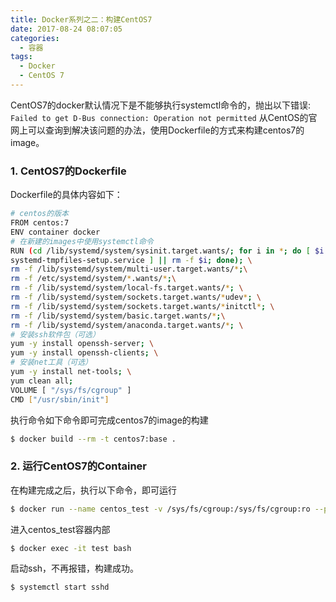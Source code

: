 ```yaml
---
title: Docker系列之二：构建CentOS7
date: 2017-08-24 08:07:05
categories:
  - 容器
tags:
  - Docker
  - CentOS 7
---
```

CentOS7的docker默认情况下是不能够执行systemctl命令的，抛出以下错误:
`Failed to get D-Bus connection: Operation not permitted`
从CentOS的官网上可以查询到解决该问题的办法，使用Dockerfile的方式来构建centos7的image。

<!-- more -->

### 1. CentOS7的Dockerfile
Dockerfile的具体内容如下：
```bash
# centos的版本
FROM centos:7
ENV container docker
# 在新建的images中使用systemctl命令
RUN (cd /lib/systemd/system/sysinit.target.wants/; for i in *; do [ $i == \
systemd-tmpfiles-setup.service ] || rm -f $i; done); \
rm -f /lib/systemd/system/multi-user.target.wants/*;\
rm -f /etc/systemd/system/*.wants/*;\
rm -f /lib/systemd/system/local-fs.target.wants/*; \
rm -f /lib/systemd/system/sockets.target.wants/*udev*; \
rm -f /lib/systemd/system/sockets.target.wants/*initctl*; \
rm -f /lib/systemd/system/basic.target.wants/*;\
rm -f /lib/systemd/system/anaconda.target.wants/*; \
# 安装ssh软件包（可选）
yum -y install openssh-server; \
yum -y install openssh-clients; \
# 安装net工具（可选）
yum -y install net-tools; \
yum clean all;
VOLUME [ "/sys/fs/cgroup" ]
CMD ["/usr/sbin/init"]
```
执行命令如下命令即可完成centos7的image的构建
```bash
$ docker build --rm -t centos7:base .
```
### 2. 运行CentOS7的Container
在构建完成之后，执行以下命令，即可运行
```bash
$ docker run --name centos_test -v /sys/fs/cgroup:/sys/fs/cgroup:ro --privileged -itd centos7:base
```
进入centos_test容器内部
```bash
$ docker exec -it test bash
```
启动ssh，不再报错，构建成功。
```bash
$ systemctl start sshd
```